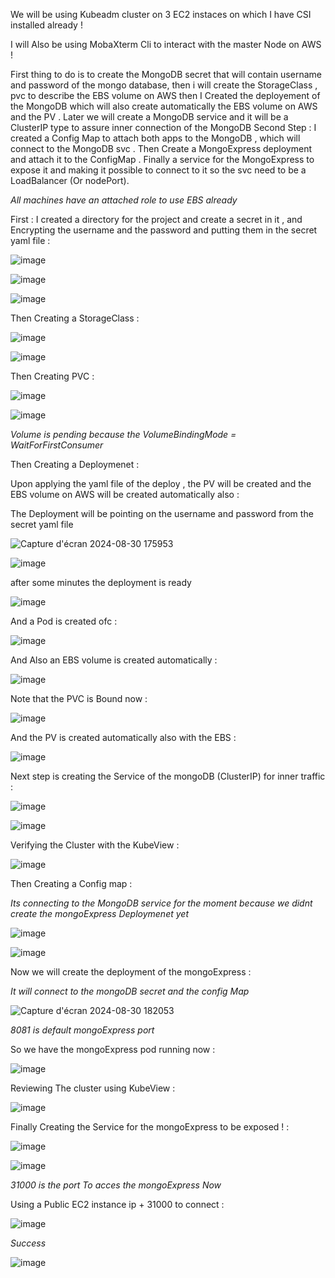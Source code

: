 We will be using Kubeadm cluster on 3 EC2 instaces on which I have CSI installed already !  

I will Also be using MobaXterm Cli to interact with the master Node on AWS !


First thing to do is to create the MongoDB secret that will contain username and password of the mongo database, then i will create the StorageClass , pvc to describe the EBS volume on AWS 
then I Created the deployement of the MongoDB which will also create automatically the EBS volume on AWS and the PV .
Later we will create a MongoDB service and it will be a ClusterIP type to assure inner connection of the MongoDB 
Second Step : I created a Config Map to attach both apps to the MongoDB , which will connect to the MongoDB svc .
Then Create a MongoExpress deployment and attach it to the ConfigMap .
Finally a service for the MongoExpress to expose it and making it possible to connect to it so the svc need to be a LoadBalancer (Or nodePort).

*All machines have an attached role to use EBS already*

First : I created a directory for the project and create a secret in it , and Encrypting the username and the password and putting them in the secret yaml file :

![image](https://github.com/user-attachments/assets/ffe394bf-0ebb-4b2b-ac87-e5db8892ac40)

![image](https://github.com/user-attachments/assets/35e421be-f969-42a6-8436-a72d3c37582a)

![image](https://github.com/user-attachments/assets/17cd199b-0c44-4020-936a-36d74ea330f4)

Then Creating a StorageClass : 

![image](https://github.com/user-attachments/assets/5ca3ae14-0111-43b0-9bb3-63db4896619b)

![image](https://github.com/user-attachments/assets/3059ae4d-cbbd-435d-a6f2-37e448e6c294)

Then Creating PVC : 

![image](https://github.com/user-attachments/assets/7e82bc79-6327-4209-a4cd-449b6fc29d69)

![image](https://github.com/user-attachments/assets/ab8f0bc4-5099-4895-916b-47b49e25a855)

*Volume is pending because the VolumeBindingMode = WaitForFirstConsumer*

Then Creating a Deploymenet : 

Upon applying the yaml file of the deploy , the PV will be created and the EBS volume on AWS will be created automatically also : 

The Deployment will be pointing on the username and password from the secret yaml file 

![Capture d'écran 2024-08-30 175953](https://github.com/user-attachments/assets/23084086-f779-499e-a6f4-8011f622eb44)

![image](https://github.com/user-attachments/assets/69625304-28aa-44e3-88ac-471ec5e53b7a)

after some minutes the deployment is ready

![image](https://github.com/user-attachments/assets/f7b3db7d-76af-480d-978e-017802468eb1)

And a Pod is created ofc : 

![image](https://github.com/user-attachments/assets/411a86ad-d045-4e4e-b112-eaa20cca1bca)

And Also an EBS volume is created automatically : 

![image](https://github.com/user-attachments/assets/1614bf44-3062-45c2-9ade-14ef102c5bba)

Note that the PVC is Bound now : 

![image](https://github.com/user-attachments/assets/c2c4df24-3a1f-488d-8697-aacc7d51e949)

And the PV is created automatically also with the EBS :

![image](https://github.com/user-attachments/assets/db39d18e-9af6-424f-b404-eac594c4aed7)

Next step is creating the Service of the mongoDB (ClusterIP) for inner traffic : 

![image](https://github.com/user-attachments/assets/d9452c1a-6768-45ef-a5c4-a6c410146af2)

![image](https://github.com/user-attachments/assets/b867a845-9e8c-4cdd-9cc8-69a442b030eb)

Verifying the Cluster with the KubeView : 

![image](https://github.com/user-attachments/assets/0c41fa5f-50df-4963-aed5-7fbfcf14ab19)

Then Creating a Config map :

*Its connecting to the MongoDB service for the moment because we didnt create the mongoExpress Deploymenet yet* 

![image](https://github.com/user-attachments/assets/fb8b10cf-8c6f-4a05-9995-caec45ad8b21)

![image](https://github.com/user-attachments/assets/96d50b96-4c0d-4f60-868f-d554229611c6)

Now we will create the deployment of the mongoExpress : 

*It will connect to the mongoDB secret and the config Map*

![Capture d'écran 2024-08-30 182053](https://github.com/user-attachments/assets/03bf1543-90de-49ee-a73e-863b973b9c90)

*8081 is default mongoExpress port*

So we have the mongoExpress pod running now : 

![image](https://github.com/user-attachments/assets/70fac770-1847-4be3-b489-dae8c159927d)

Reviewing The cluster using KubeView : 

![image](https://github.com/user-attachments/assets/f90175ed-630a-4afe-a88a-21e43bbe9a68)

Finally Creating the Service for the mongoExpress to be exposed ! : 

![image](https://github.com/user-attachments/assets/bbc0c340-74a6-4174-9313-1708ba13c15d)

![image](https://github.com/user-attachments/assets/2e5be24b-ca36-4636-b6f4-9bab57ed02ca)

*31000 is the port To acces the mongoExpress Now*

Using a Public EC2 instance ip + 31000 to connect : 

![image](https://github.com/user-attachments/assets/a9f77e2a-ede9-478a-83c4-d959c8402dd4)

*Success*

![image](https://github.com/user-attachments/assets/ed83515a-97e9-4a04-88ab-bbe57b275a71)




